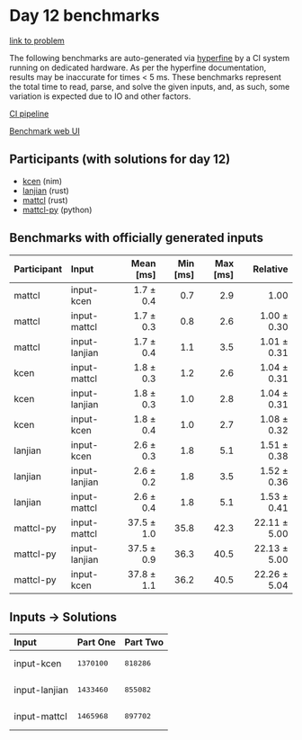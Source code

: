 # Day 12 benchmarks

[link to problem](https://adventofcode.com/2024/day/12)

The following benchmarks are auto-generated via
[hyperfine](https://github.com/sharkdp/hyperfine) by a CI system running on
dedicated hardware. As per the hyperfine documentation, results may be
inaccurate for times < 5 ms. These benchmarks represent the total time to read,
parse, and solve the given inputs, and, as such, some variation is expected due
to IO and other factors.

[CI pipeline](http://ci.papercode.net:8080/teams/main/pipelines/aoc2024)

[Benchmark web UI](https://aoc.ancalagon.black)


## Participants (with solutions for day 12)

- [kcen](https://github.com/kcen/aoc2024) (nim)
- [lanjian](https://github.com/lanjian/aoc-2024) (rust)
- [mattcl](https://github.com/mattcl/aoc2024) (rust)
- [mattcl-py](https://github.com/mattcl/aoc2024-py) (python)


## Benchmarks with officially generated inputs

| Participant | Input | Mean [ms] | Min [ms] | Max [ms] | Relative |
|:---|:---|---:|---:|---:|---:|
| mattcl | input-kcen | 1.7 ± 0.4 | 0.7 | 2.9 | 1.00 |
| mattcl | input-mattcl | 1.7 ± 0.3 | 0.8 | 2.6 | 1.00 ± 0.30 |
| mattcl | input-lanjian | 1.7 ± 0.4 | 1.1 | 3.5 | 1.01 ± 0.31 |
| kcen | input-mattcl | 1.8 ± 0.3 | 1.2 | 2.6 | 1.04 ± 0.31 |
| kcen | input-lanjian | 1.8 ± 0.3 | 1.0 | 2.8 | 1.04 ± 0.31 |
| kcen | input-kcen | 1.8 ± 0.4 | 1.0 | 2.7 | 1.08 ± 0.32 |
| lanjian | input-kcen | 2.6 ± 0.3 | 1.8 | 5.1 | 1.51 ± 0.38 |
| lanjian | input-lanjian | 2.6 ± 0.2 | 1.8 | 3.5 | 1.52 ± 0.36 |
| lanjian | input-mattcl | 2.6 ± 0.4 | 1.8 | 5.1 | 1.53 ± 0.41 |
| mattcl-py | input-mattcl | 37.5 ± 1.0 | 35.8 | 42.3 | 22.11 ± 5.00 |
| mattcl-py | input-lanjian | 37.5 ± 0.9 | 36.3 | 40.5 | 22.13 ± 5.00 |
| mattcl-py | input-kcen | 37.8 ± 1.1 | 36.2 | 40.5 | 22.26 ± 5.04 |


## Inputs -> Solutions

| Input | Part One | Part Two |
|:---|:---|:---|
|input-kcen|<pre>1370100</pre>|<pre>818286</pre>|
|input-lanjian|<pre>1433460</pre>|<pre>855082</pre>|
|input-mattcl|<pre>1465968</pre>|<pre>897702</pre>|